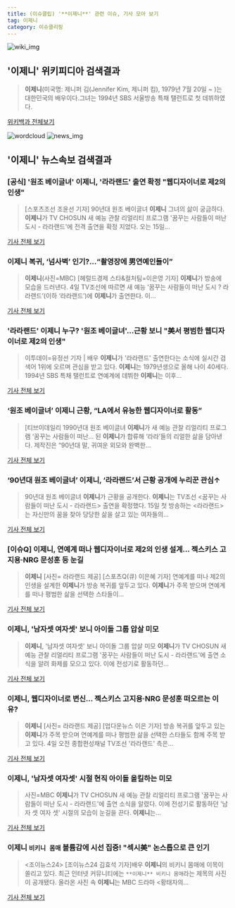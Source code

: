```yaml
---
title: (이슈클립) '**이제니**' 관련 이슈, 기사 모아 보기
tag: 이제니
category: 이슈클리핑
---
```

![wiki_img](https://user-images.githubusercontent.com/42597476/44503234-41136a80-a6d0-11e8-9071-6fc6418eafe4.png)
## **'**이제니**'** 위키피디아 검색결과
>**이제니**(미국명: 제니퍼 김(Jennifer Kim, 제니퍼 킴), 1979년 7월 20일 ~ )는 대한민국의 배우이다.그녀는 1994년 SBS 서울방송 특채 탤런트로 첫 데뷔하였다.

<a href="https://ko.wikipedia.org/wiki/이제니" target="_blank">위키백과 전체보기</a>

![wordcloud](https://s3.ap-northeast-2.amazonaws.com/lyrics101-wordcloud/2018-09-04-1536032133.png)
![news_img](https://user-images.githubusercontent.com/42597476/44507050-1206f400-a6e4-11e8-8d98-7ffbfebb353f.png)
## **'**이제니**'** 뉴스속보 검색결과
### [공식] '원조 베이글녀' **이제니**, '라라랜드' 출연 확정 "웹디자이너로 제2의 인생"

>[스포츠조선 조윤선 기자] 90년대 원조 베이글녀 **이제니** 그녀의 삶이 궁금하다. **이제니**가 TV CHOSUN 새 예능 관찰 리얼리티 프로그램 '꿈꾸는 사람들이 떠난 도시 - 라라랜드'에 전격 출연을 확정 지었다. 오는 15일...

<a href="http://sports.chosun.com/news/ntype.htm?id=201809050100030150002216&servicedate=20180904" target="_blank">기사 전체 보기</a>

### **이제니** 복귀, ‘넘사벽’ 인기?…“촬영장에 男연예인들이”

>**이제니**(사진=MBC) [헤럴드경제 스타&컬처팀=이은영 기자] **이제니**가 방송에 모습을 드러낸다. 4일 TV조선에 따르면 새 예능 ‘꿈꾸는 사람들이 떠난 도시 ? 라라랜드’(이하 ‘라라랜드’)에 **이제니**가 출연한다. 이...

<a href="http://biz.heraldcorp.com/culture/view.php?ud=201809041151473671510_1" target="_blank">기사 전체 보기</a>

### '라라랜드' **이제니** 누구? '원조 베이글녀'…근황 보니 "美서 평범한 웹디자이너로 제2의 인생"

>이투데이=유정선 기자 | 배우 **이제니**가 '라라랜드' 출연한다는 소식에 실시간 검색어 1위에 오르며 관심을 받고 있다. **이제니**는 1979년생으로 올해 나이 40세다. 1994년 SBS 특채 탤런트로 연예계에 데뷔한 **이제니**는 이후...

<a href="http://www.etoday.co.kr/news/section/newsview.php?idxno=1659743" target="_blank">기사 전체 보기</a>

### ‘원조 베이글녀’ **이제니** 근황, “LA에서 유능한 웹디자이너로 활동”

>[티브이데일리 1990년대 원조 베이글녀 **이제니**가 새 예능 관찰 리얼리티 프로그램 ‘꿈꾸는 사람들이 떠난... 된 **이제니**가 합류해 ‘라라’들의 리얼한 삶을 담아낸다. 제작진은 “90년대 말, 귀여운 외모와 완벽한...

<a href="http://tvdaily.asiae.co.kr/read.php3?aid=15360270021391654019" target="_blank">기사 전체 보기</a>

### ‘90년대 원조 베이글녀’ **이제니**, ‘라라랜드’서 근황 공개에 누리꾼 관심↑

>90년대 원조 베이글녀 **이제니**가 근황을 공개한다. **이제니**는 TV조선 <꿈꾸는 사람들이 떠난 도시 - 라라랜드> 출연을 확정했다. 15일 첫 방송하는 <라라랜드>는 자신만의 꿈을 찾아 당당한 삶을 살고 있는 여자들의...

<a href="http://sports.khan.co.kr/news/sk_index.html?art_id=201809041211003&sec_id=540201&pt=nv" target="_blank">기사 전체 보기</a>

### [이슈Q] **이제니**, 연예계 떠나 웹디자이너로 제2의 인생 설계… 젝스키스 고지용·NRG 문성훈 등 눈길

>**이제니** [사진= 라라랜드 제공] [스포츠Q(큐) 이은혜 기자] 연예계를 떠나 제2의 인생을 설계한 **이제니**가 방송 복귀를 앞두고 있다.  **이제니**가 주목 받으며 연예계를 떠나 평범한 삶을 선택한 스타들이...

<a href="http://www.sportsq.co.kr/news/articleView.html?idxno=301365" target="_blank">기사 전체 보기</a>

### **이제니**, '남자셋 여자셋' 보니 아이돌 그룹 압살 미모

>**이제니**, '남자셋 여자셋' 보니 아이돌 그룹 압살 미모 **이제니**가 TV CHOSUN 새 예능 관찰 리얼리티 프로그램 '꿈꾸는 사람들이 떠난 도시 - 라라랜드'에 출연 소식을 알려 화제를 모으고 있다. 이에 전성기로 활동하던...

<a href="http://www.viva100.com/main/view.php?key=20180904001213259" target="_blank">기사 전체 보기</a>

### **이제니**, 웹디자이너로 변신… 젝스키스 고지용·NRG 문성훈 떠오르는 이유?

>**이제니** [사진= 라라랜드 제공] [업다운뉴스 이은 기자] 방송 복귀를 앞두고 있는 **이제니**가 주목 받으며 연예계를 떠나 평범한 삶을 선택한 스타들도 함께 주목 받고 있다. 4일 오전 종합편성채널 TV조선 '라라랜드' 측은...

<a href="http://www.updownnews.co.kr/news/articleView.html?idxno=96582" target="_blank">기사 전체 보기</a>

### **이제니**, '남자셋 여자셋' 시절 현직 아이돌 올킬하는 미모

>사진=MBC **이제니**가 TV CHOSUN 새 예능 관찰 리얼리티 프로그램 '꿈꾸는 사람들이 떠난 도시 - 라라랜드'에 출연 소식을 알렸다. 이에 전성기로 활동하던 '남자 셋 여자 셋' 시절의 모습이 눈길을 끈다. **이제니**는...

<a href="http://www.nextdaily.co.kr/news/article.html?id=20180904800041" target="_blank">기사 전체 보기</a>

### **이제니** `비키니 몸매` 볼륨감에 시선 집중! "섹시美" 논스톱으로 큰 인기

><조이뉴스24> [조이뉴스24 김효석 기자]배우 **이제니**의 비키니 몸매에 이목이 쏠리고 있다. 최근 인터넷 커뮤니티에는 `**이제니** 비키니 몸매`라는 제목의 사진이 공개됐다. 올라온 사진 속 **이제니**는 MBC 드라마 <황태자의...

<a href="http://joynews.inews24.com/php/news_view.php?g_menu=700100&g_serial=1123003&rrf=nv" target="_blank">기사 전체 보기</a>


